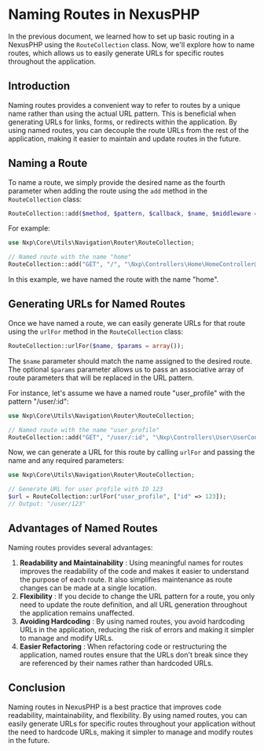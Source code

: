 # Naming Routes in NexusPHP

In the previous document, we learned how to set up basic routing in a NexusPHP using the `RouteCollection` class. Now, we'll explore how to name routes, which allows us to easily generate URLs for specific routes throughout the application.
## Introduction

Naming routes provides a convenient way to refer to routes by a unique name rather than using the actual URL pattern. This is beneficial when generating URLs for links, forms, or redirects within the application. By using named routes, you can decouple the route URLs from the rest of the application, making it easier to maintain and update routes in the future.
## Naming a Route

To name a route, we simply provide the desired name as the fourth parameter when adding the route using the `add` method in the `RouteCollection` class:

```php
RouteCollection::add($method, $pattern, $callback, $name, $middleware = null);
```



For example:

```php
use Nxp\Core\Utils\Navigation\Router\RouteCollection;

// Named route with the name "home"
RouteCollection::add("GET", "/", "\Nxp\Controllers\Home\HomeController@index", "home");
```



In this example, we have named the route with the name "home".
## Generating URLs for Named Routes

Once we have named a route, we can easily generate URLs for that route using the `urlFor` method in the `RouteCollection` class:

```php
RouteCollection::urlFor($name, $params = array());
```



The `$name` parameter should match the name assigned to the desired route. The optional `$params` parameter allows us to pass an associative array of route parameters that will be replaced in the URL pattern.

For instance, let's assume we have a named route "user_profile" with the pattern "/user/:id":

```php
use Nxp\Core\Utils\Navigation\Router\RouteCollection;

// Named route with the name "user_profile"
RouteCollection::add("GET", "/user/:id", "\Nxp\Controllers\User\UserController@show", "user_profile");
```

Now, we can generate a URL for this route by calling `urlFor` and passing the name and any required parameters:

```php
use Nxp\Core\Utils\Navigation\Router\RouteCollection;

// Generate URL for user profile with ID 123
$url = RouteCollection::urlFor("user_profile", ["id" => 123]);
// Output: "/user/123"
```


## Advantages of Named Routes

Naming routes provides several advantages: 
1. **Readability and Maintainability** : Using meaningful names for routes improves the readability of the code and makes it easier to understand the purpose of each route. It also simplifies maintenance as route changes can be made at a single location. 
2. **Flexibility** : If you decide to change the URL pattern for a route, you only need to update the route definition, and all URL generation throughout the application remains unaffected. 
3. **Avoiding Hardcoding** : By using named routes, you avoid hardcoding URLs in the application, reducing the risk of errors and making it simpler to manage and modify URLs. 
4. **Easier Refactoring** : When refactoring code or restructuring the application, named routes ensure that the URLs don't break since they are referenced by their names rather than hardcoded URLs.
## Conclusion

Naming routes in NexusPHP is a best practice that improves code readability, maintainability, and flexibility. By using named routes, you can easily generate URLs for specific routes throughout your application without the need to hardcode URLs, making it simpler to manage and modify routes in the future.
